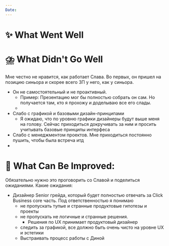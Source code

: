```yaml
---
Date:
---
```



# **✨ What Went Well**



#  **⛈️ What Didn't Go Well**

Мне честно не нравится, как работает Слава.
Во первых, он пришел на позицию синьора и скорее всего ЗП у него, как у синьора. 
- Он не самостоятельный и не проактивный. 
	- Пример: Презентацию мог бы полностью собрать он сам. Но получается там, кто я прохожу и доделываю все его слады. 
	- 
- Слабо с графикой и базовыми дизайн-принципами
	- Я ожидаю, что по уровню графики дизайнеры будут выше меня на голову. Сейчас приходиться докручивать за ним и просить учитывать базовые принципы интерфеса
- Слабо с менеджментом проектов. Мне приходиться постоянно пушить, чтобы была встреча итд
- 


# **💫 What Can Be Improved**:

Обязательно нужно это проговорить со Славой и поделиться ожиданиями. 
Какие ожидания:
- Дизайнер Senior грейда, который будет полностью отвечать за Click Business core часть. Под ответственностью я понимаю
	- не пропускать тупые и странные продуктовые гипотезы и проекты
	- не пропускать не логичные и странные решения. 
		- Решения по UX принимает продуктовый дизайнер
	- следить за графикой, все должно быть очень чисто на уровне UX и эстетики
	- Выстраивать процесс работы с Диной


